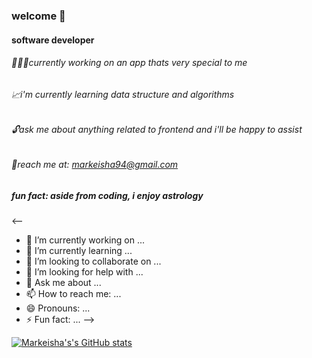 ### welcome 👋
#### software developer

###### 👩🏾‍💻currently working on an app thats very special to me
###### 📈i'm currently learning data structure and algorithms
###### 🔓ask me about anything related to frontend and i'll be happy to assist
###### 💌reach me at: markeisha94@gmail.com

##### fun fact: aside from coding, i enjoy astrology

<--
- 🔭 I’m currently working on ...
- 🌱 I’m currently learning ...
- 👯 I’m looking to collaborate on ...
- 🤔 I’m looking for help with ...
- 💬 Ask me about ...
- 📫 How to reach me: ...
- 😄 Pronouns: ...
- ⚡ Fun fact: ...
-->



[![Markeisha's's GitHub stats](https://github-readme-stats.vercel.app/api?username=xokeixo)](https://github.com/xokeixo/github-readme-stats)
